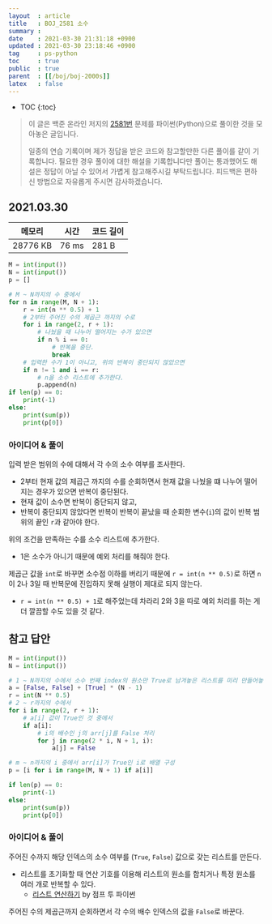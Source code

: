 ```yaml
---
layout  : article
title   : BOJ_2581 소수
summary : 
date    : 2021-03-30 21:31:18 +0900
updated : 2021-03-30 23:18:46 +0900
tag     : ps-python
toc     : true
public  : true
parent  : [[/boj/boj-2000s]]
latex   : false
---
```

* TOC
{:toc}

> 이 글은 백준 온라인 저지의 [2581번](https://www.acmicpc.net/problem/2581) 문제를 파이썬(Python)으로 풀이한 것을 모아놓은 글입니다.
>
> 일종의 연습 기록이며 제가 정답을 받은 코드와 참고할만한 다른 풀이를 같이 기록합니다. 필요한 경우 풀이에 대한 해설을 기록합니다만 풀이는 통과했어도 해설은 정답이 아닐 수 있어서 가볍게 참고해주시길 부탁드립니다. 피드백은 편하신 방법으로 자유롭게 주시면 감사하겠습니다.

## 2021.03.30

| 메모리    | 시간  | 코드 길이 |
| --------- | ----- | --------- |
| 28776 KB  | 76 ms | 281 B     |

```python
M = int(input())
N = int(input())
p = []

# M ~ N까지의 수 중에서
for n in range(M, N + 1):
    r = int(n ** 0.5) + 1
    # 2부터 주어진 수의 제곱근 까지의 수로
    for i in range(2, r + 1):
        # 나눴을 때 나누어 떨어지는 수가 있으면
        if n % i == 0:
            # 반복을 중단.
            break
    # 입력한 수가 1이 아니고, 위의 반복이 중단되지 않았으면
    if n != 1 and i == r:
        # n을 소수 리스트에 추가한다.
        p.append(n)
if len(p) == 0:
    print(-1)
else:
    print(sum(p))
    print(p[0])
```

### 아이디어 & 풀이

입력 받은 범위의 수에 대해서 각 수의 소수 여부를 조사한다.

* 2부터 현재 값의 제곱근 까지의 수를 순회하면서 현재 값을 나눴을 떄 나누어 떨어지는 경우가 있으면 반복이 중단된다.
* 현재 값이 소수면 반복이 중단되지 않고,
* 반복이 중단되지 않았다면 반복이 반복이 끝났을 때 순회한 변수(`i`)의 값이 반복 범위의 끝인 `r`과 같아야 한다.

위의 조건을 만족하는 수를 소수 리스트에 추가한다.

* 1은 소수가 아니기 때문에 예외 처리를 해줘야 한다.

제곱근 값을 `int`로 바꾸면 소수점 이하를 버리기 때문에 `r = int(n ** 0.5)`로 하면 `n`이 2나 3일 때 반복문에 진입하지 못해 실행이 제대로 되지 않는다.

* `r = int(n ** 0.5) + 1`로 해주었는데 차라리 2와 3을 따로 예외 처리를 하는 게 더 깔끔할 수도 있을 것 같다.

## 참고 답안

```python
M = int(input())
N = int(input())

# 1 ~ N까지의 수에서 소수 번째 index의 원소만 True로 남겨놓은 리스트를 미리 만들어놓는다.
a = [False, False] + [True] * (N - 1)
r = int(N ** 0.5)
# 2 ~ r까지의 수에서
for i in range(2, r + 1):
    # a[i] 값이 True인 것 중에서
    if a[i]:
        # i의 배수인 j의 arr[j]를 False 처리
        for j in range(2 * i, N + 1, i):
            a[j] = False

# m ~ n까지의 i 중에서 arr[i]가 True인 i로 배열 구성
p = [i for i in range(M, N + 1) if a[i]]

if len(p) == 0:
    print(-1)
else:
    print(sum(p))
    print(p[0])
```

### 아이디어 & 풀이

주어진 수까지 해당 인덱스의 소수 여부를 (`True`, `False`) 값으로 갖는 리스트를 만든다.

* 리스트를 초기화할 때 연산 기호를 이용해 리스트의 원소를 합치거나 특정 원소를 여러 개로 반복할 수 있다.
    * [리스트 연산하기](https://wikidocs.net/14#_5) by 점프 투 파이썬

주어진 수의 제곱근까지 순회하면서 각 수의 배수 인덱스의 값을 `False`로 바꾼다.
